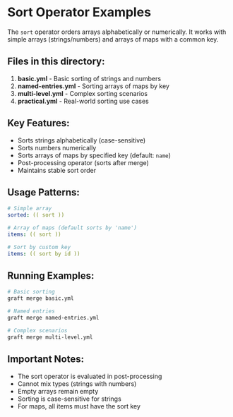# Sort Operator Examples

The `sort` operator orders arrays alphabetically or numerically. It works with simple arrays (strings/numbers) and arrays of maps with a common key.

## Files in this directory:

1. **basic.yml** - Basic sorting of strings and numbers
2. **named-entries.yml** - Sorting arrays of maps by key
3. **multi-level.yml** - Complex sorting scenarios
4. **practical.yml** - Real-world sorting use cases

## Key Features:

- Sorts strings alphabetically (case-sensitive)
- Sorts numbers numerically
- Sorts arrays of maps by specified key (default: `name`)
- Post-processing operator (sorts after merge)
- Maintains stable sort order

## Usage Patterns:

```yaml
# Simple array
sorted: (( sort ))

# Array of maps (default sorts by 'name')
items: (( sort ))

# Sort by custom key
items: (( sort by id ))
```

## Running Examples:

```bash
# Basic sorting
graft merge basic.yml

# Named entries
graft merge named-entries.yml

# Complex scenarios
graft merge multi-level.yml
```

## Important Notes:

- The sort operator is evaluated in post-processing
- Cannot mix types (strings with numbers)
- Empty arrays remain empty
- Sorting is case-sensitive for strings
- For maps, all items must have the sort key